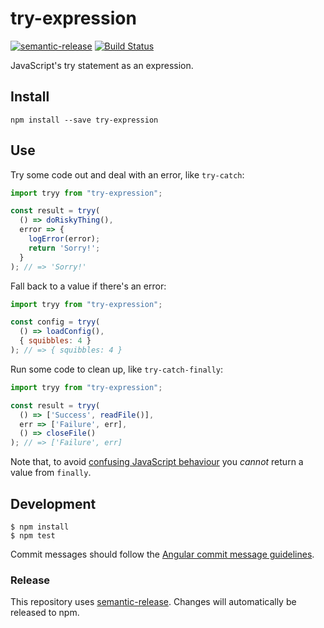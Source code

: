 # try-expression

[![semantic-release](https://img.shields.io/badge/%20%20%F0%9F%93%A6%F0%9F%9A%80-semantic--release-e10079.svg?style=flat-square)](https://github.com/semantic-release/semantic-release) [![Build Status](https://travis-ci.org/tgvashworth/try-expression.svg?branch=master)](https://travis-ci.org/tgvashworth/try-expression)

JavaScript's try statement as an expression.

## Install

```
npm install --save try-expression
```

## Use

Try some code out and deal with an error, like `try-catch`:

```js
import tryy from "try-expression";

const result = tryy(
  () => doRiskyThing(),
  error => {
    logError(error);
    return 'Sorry!';
  }
); // => 'Sorry!'
```

Fall back to a value if there's an error:

```js
import tryy from "try-expression";

const config = tryy(
  () => loadConfig(),
  { squibbles: 4 }
); // => { squibbles: 4 }
```

Run some code to clean up, like `try-catch-finally`:

```js
import tryy from "try-expression";

const result = tryy(
  () => ['Success', readFile()],
  err => ['Failure', err],
  () => closeFile()
); // => ['Failure', err]
```

Note that, to avoid [confusing JavaScript behaviour](http://eslint.org/docs/rules/no-unsafe-finally) you *cannot* return a value from `finally`.

## Development

```
$ npm install
$ npm test
```

Commit messages should follow the [Angular commit message guidelines](https://github.com/angular/angular.js/blob/master/CONTRIBUTING.md#commit).

### Release

This repository uses [semantic-release](https://github.com/semantic-release/semantic-release). Changes will automatically be released to npm.
